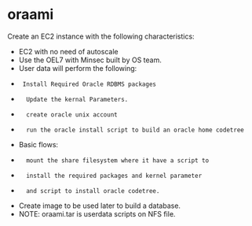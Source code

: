 # oraami   
Create an EC2 instance with the following characteristics:
-    EC2 with no need of autoscale
-    Use the OEL7 with Minsec built by OS team.
-    User data will perform the following:
*      Install Required Oracle RDBMS packages
*       Update the kernal Parameters.
*       create oracle unix account
*       run the oracle install script to build an oracle home codetree
-    Basic flows:
*       mount the share filesystem where it have a script to 
*       install the required packages and kernel parameter
*       and script to install oracle codetree.
-    Create image to be used later to build a database.
-    NOTE: oraami.tar is userdata scripts on NFS file.
